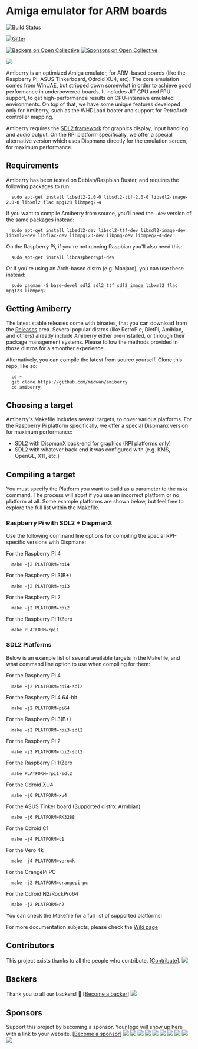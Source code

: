 # Amiga emulator for ARM boards

[![Build Status](https://dev.azure.com/BlitterStudio/Amiberry/_apis/build/status/azure-pipelines/amiberry?branchName=master)](https://dev.azure.com/BlitterStudio/Amiberry/_build/latest?definitionId=4&branchName=master)

[![Gitter](https://badges.gitter.im/amiberry/Amiberry.svg)](https://gitter.im/amiberry/Amiberry?utm_source=badge&utm_medium=badge&utm_campaign=pr-badge)

[![Backers on Open Collective](https://opencollective.com/amiberry/backers/badge.svg)](#backers) [![Sponsors on Open Collective](https://opencollective.com/amiberry/sponsors/badge.svg)](#sponsors)

![](https://i2.wp.com/blitterstudio.com/wp-content/uploads/2020/01/Logo-v3-1.png?resize=768%2C543&ssl=1)

Amiberry is an optimized Amiga emulator, for ARM-based boards (like the Raspberry Pi, ASUS Tinkerboard, Odroid XU4, etc). The core emulation comes from WinUAE, but stripped down somewhat in order to achieve good performance in underpowered boards. It includes JIT CPU and FPU support, to get high-performance results on CPU-intensive emulated environments. On top of that, we have some unique features developed only for Amiberry, such as the WHDLoad booter and support for RetroArch controller mapping.

Amiberry requires the [SDL2 framework](https://libsdl.org) for graphics display, input handling and audio output. On the RPI platform specifically, we offer a special alternative version which uses Dispmanx directly for the emulation screen, for maximum performance.

## Requirements

Amiberry has been tested on Debian/Raspbian Buster, and requires the following packages to run:

      sudo apt-get install libsdl2-2.0-0 libsdl2-ttf-2.0-0 libsdl2-image-2.0-0 libxml2 flac mpg123 libmpeg2-4

If you want to compile Amiberry from source, you'll need the `-dev` version of the same packages instead:

      sudo apt-get install libsdl2-dev libsdl2-ttf-dev libsdl2-image-dev libxml2-dev libflac-dev libmpg123-dev libpng-dev libmpeg2-4-dev

On the Raspberry Pi, if you're not running Raspbian you'll also need this:

      sudo apt-get install libraspberrypi-dev

Or if you're using an Arch-based distro (e.g. Manjaro), you can use these instead:

      sudo pacman -S base-devel sdl2 sdl2_ttf sdl2_image libxml2 flac mpg123 libmpeg2

## Getting Amiberry

The latest stable releases come with binaries, that you can download from the [Releases](https://github.com/midwan/amiberry/releases) area.
Several popular distros (like RetroPie, DietPi, Amibian, and others) already include Amiberry either pre-installed, or through their package management systems.
Please follow the methods provided in those distros for a smoother experience.

Alternatively, you can compile the latest from source yourself. Clone this repo, like so:

      cd ~
      git clone https://github.com/midwan/amiberry
      cd amiberry

## Choosing a target

Amiberry's Makefile includes several targets, to cover various platforms. For the Raspberry Pi platform specifically, we offer a special Dispmanx version for maximum performance:

- SDL2 with DispmanX back-end for graphics (RPI platforms only)
- SDL2 with whatever back-end it was configured with (e.g. KMS, OpenGL, X11, etc.)

## Compiling a target

You must specify the Platform you want to build as a parameter to the `make` command. The process will abort if you use an incorrect platform or no platform at all.
Some example platforms are shown below, but feel free to explore the full list within the Makefile.

### Raspberry Pi with SDL2 + DispmanX

Use the following command line options for compiling the special RPI-specific versions with Dispmanx:

For the Raspberry Pi 4

      make -j2 PLATFORM=rpi4

For the Raspberry Pi 3(B+)

      make -j2 PLATFORM=rpi3

For the Raspberry Pi 2

      make -j2 PLATFORM=rpi2

For the Raspberry Pi 1/Zero

      make PLATFORM=rpi1

### SDL2 Platforms

Below is an example list of several available targets in the Makefile, and what command line option to use when compiling for them:

For the Raspberry Pi 4

      make -j2 PLATFORM=rpi4-sdl2

For the Raspberry Pi 4 64-bit

      make -j2 PLATFORM=pi64

For the Raspberry Pi 3(B+)

      make -j2 PLATFORM=rpi3-sdl2

For the Raspberry Pi 2

      make -j2 PLATFORM=rpi2-sdl2

For the Raspberry Pi 1/Zero

      make PLATFORM=rpi1-sdl2

For the Odroid XU4

      make -j6 PLATFORM=xu4

For the ASUS Tinker board (Supported distro: Armbian)

      make -j6 PLATFORM=RK3288

For the Odroid C1

      make -j4 PLATFORM=c1

For the Vero 4k

      make -j4 PLATFORM=vero4k

For the OrangePi PC

      make -j2 PLATFORM=orangepi-pc

For the Odroid N2/RockPro64

      make -j2 PLATFORM=n2

You can check the Makefile for a full list of supported platforms!

For more documentation subjects, please check the [Wiki page](https://github.com/midwan/amiberry/wiki)

## Contributors

This project exists thanks to all the people who contribute. [[Contribute]](../.github/CONTRIBUTING.md).
<a href="graphs/contributors"><img src="https://opencollective.com/amiberry/contributors.svg?width=890" /></a>

## Backers

Thank you to all our backers! 🙏 [[Become a backer](https://opencollective.com/amiberry#backer)]
<a href="https://opencollective.com/amiberry#backers" target="_blank"><img src="https://opencollective.com/amiberry/backers.svg?width=890"></a>

## Sponsors

Support this project by becoming a sponsor. Your logo will show up here with a link to your website. [[Become a sponsor](https://opencollective.com/amiberry#sponsor)]
<a href="https://opencollective.com/amiberry/sponsor/0/website" target="_blank"><img src="https://opencollective.com/amiberry/sponsor/0/avatar.svg"></a>
<a href="https://opencollective.com/amiberry/sponsor/1/website" target="_blank"><img src="https://opencollective.com/amiberry/sponsor/1/avatar.svg"></a>
<a href="https://opencollective.com/amiberry/sponsor/2/website" target="_blank"><img src="https://opencollective.com/amiberry/sponsor/2/avatar.svg"></a>
<a href="https://opencollective.com/amiberry/sponsor/3/website" target="_blank"><img src="https://opencollective.com/amiberry/sponsor/3/avatar.svg"></a>
<a href="https://opencollective.com/amiberry/sponsor/4/website" target="_blank"><img src="https://opencollective.com/amiberry/sponsor/4/avatar.svg"></a>
<a href="https://opencollective.com/amiberry/sponsor/5/website" target="_blank"><img src="https://opencollective.com/amiberry/sponsor/5/avatar.svg"></a>
<a href="https://opencollective.com/amiberry/sponsor/6/website" target="_blank"><img src="https://opencollective.com/amiberry/sponsor/6/avatar.svg"></a>
<a href="https://opencollective.com/amiberry/sponsor/7/website" target="_blank"><img src="https://opencollective.com/amiberry/sponsor/7/avatar.svg"></a>
<a href="https://opencollective.com/amiberry/sponsor/8/website" target="_blank"><img src="https://opencollective.com/amiberry/sponsor/8/avatar.svg"></a>
<a href="https://opencollective.com/amiberry/sponsor/9/website" target="_blank"><img src="https://opencollective.com/amiberry/sponsor/9/avatar.svg"></a>

